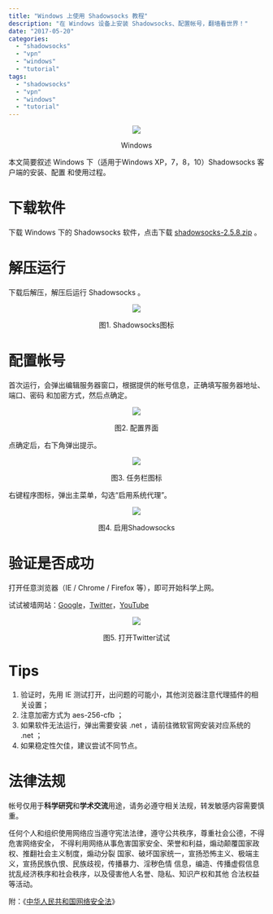 ```yaml
---
title: "Windows 上使用 Shadowsocks 教程"
description: "在 Windows 设备上安装 Shadowsocks、配置帐号，翻墙看世界！"
date: "2017-05-20"
categories:
  - "shadowsocks"
  - "vpn"
  - "windows"
  - "tutorial"
tags:
  - "shadowsocks"
  - "vpn"
  - "windows"
  - "tutorial"
---
```


<center>
<img src="windows-icon.png"/>

Windows
</center>

本文简要叙述 Windows 下（适用于Windows XP，7，8，10）Shadowsocks 客户端的安装、配置
和使用过程。

# 下载软件
下载 Windows 下的 Shadowsocks 软件，点击下载 [shadowsocks-2.5.8.zip][download-windows] 。

# 解压运行
下载后解压，解压后运行 Shadowsocks 。

<center>
<img src="windows-shadowsocks-01.png"/>

图1. Shadowsocks图标
</center>

# 配置帐号
首次运行，会弹出编辑服务器窗口，根据提供的帐号信息，正确填写服务器地址、端口、密码
和加密方式，然后点确定。

<center>
<img src="windows-shadowsocks-02.png"/>

图2. 配置界面
</center>

点确定后，右下角弹出提示。

<center>
<img src="windows-shadowsocks-03.png"/>

图3. 任务栏图标
</center>

右键程序图标，弹出主菜单，勾选“启用系统代理”。

<center>
<img src="windows-shadowsocks-04.png"/>

图4. 启用Shadowsocks
</center>

# 验证是否成功
打开任意浏览器（IE / Chrome / Firefox 等），即可开始科学上网。

试试被墙网站：[Google][1]，[Twitter][2]，[YouTube][3]

<center>
<img src="windows-shadowsocks-05.png"/>

图5. 打开Twitter试试
</center>

# Tips

1. 验证时，先用 IE 测试打开，出问题的可能小，其他浏览器注意代理插件的相关设置；
2. 注意加密方式为 aes-256-cfb ；
3. 如果软件无法运行，弹出需要安装 .net ，请前往微软官网安装对应系统的 .net ；
4. 如果稳定性欠佳，建议尝试不同节点。


# 法律法规
帐号仅用于**科学研究**和**学术交流**用途，请务必遵守相关法规，转发敏感内容需要慎重。

任何个人和组织使用网络应当遵守宪法法律，遵守公共秩序，尊重社会公德，不得危害网络安全，
不得利用网络从事危害国家安全、荣誉和利益，煽动颠覆国家政权、推翻社会主义制度，煽动分裂
国家、破坏国家统一，宣扬恐怖主义、极端主义，宣扬民族仇恨、民族歧视，传播暴力、淫秽色情
信息，编造、传播虚假信息扰乱经济秩序和社会秩序，以及侵害他人名誉、隐私、知识产权和其他
合法权益等活动。

附：《[中华人民共和国网络安全法][5]》

[1]: https://google.com
[2]: https://twitter.com
[3]: https://youtube.com
[4]: https://youtube.com
[5]: http://www.miit.gov.cn/n1146295/n1146557/n1146614/c5345009/content.html
[download-windows]: https://github.com/fanach/download/releases/download/latest/shadowsocks-2.5.8.zip

